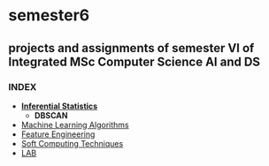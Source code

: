 # semester6
## projects and assignments of semester VI of Integrated MSc Computer Science AI and DS

### INDEX

- **[Inferential Statistics](inferential_statistics)**
    - **DBSCAN**
- [Machine Learning Algorithms](MLA)
- [Feature Engineering](feature_engineering)
- [Soft Computing Techniques](soft_computing)
- [LAB](lab)

